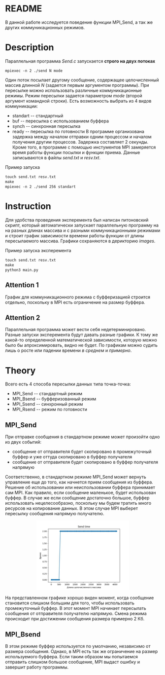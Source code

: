 # README

В данной работе исследуется поведение функции MPI_Send, а так же других коммуникационных режимов.

# Description

Параллельная программа _Send.c_ запускается __строго на двух потоках__
```
mpiexec -n 2 ./send N mode
```
Один поток посылает другому сообщение, содержащее целочисленный массив длинной _N_ (задается 
первым аргументом программы). При пересылке можно использовать различные коммуникационные режимы.
Режим пересылки задается параметром _mode_ (второй аргумент командной строки). Есть возможность 
выбрать из 4 видов коммуникации:
- standart -- стандартный
- buf -- пересылка с использованием буффера
- synch -- синхронная пересылка
- ready -- пересылка по готовности
В программе организована задержка между началом отправки одним процессом и началом получения 
другим процессов. Задержка составляет 2 секунды. Кроме того, в программе с помощью инстументов MPI
замеряется время работы функции посылки и функции приема. Данные записываются в файлы _send.txt_ и 
_resv.txt_.

Пример запуска
```
touch send.txt resv.txt
make
mpiexec -n 2 ./send 256 standart
```

# Instruction

Для удобства проведения эксперемента был написан питоновский скрипт, который автоматически 
запускает параллельную программу на на разных длинах массива и с разными коммуникационными режимами
и строит график зависимости времени работы функции от длины пересылаемого массива. Графики 
сохраняются в дерикторию _images_.

Пример запуска эксперемента
```
touch send.txt resv.txt
make
python3 main.py
```

## Attention 1

График для коммуникационного режима с буфферизацией строится отдельно, поскольку в MPI есть
ограничение на размер буффера.

## Attention 2

Параллельная программа может вести себя недетерминировано. Разные запуски эксперемента будут давать
разные графики. К тому же какой-то определенной математической зависимости, которую можно было бы
апроксимировать, видно не будет. По графикам можно судить лишь о росте или падении времени _в среднем_ и _примерно_.

# Theory

Всего есть 4 способа пересылки данных типа точка-точка:
- MPI_Send -- стандартный режим
- MPI_Bsend -- буфферизованный режим
- MPI_Ssend -- синхронный режим
- MPI_Rsend -- режим по готовности

## MPI_Send

При отправке сообщения в стандартном режиме может произойти одно из двух событий:
- сообщение от отправителя будет скопировано в промежуточный буффер и уже оттуда скопировано в 
буффер получателя
- сообщение от отправителя будет скопировано в буффер получателя напрямую

Соответственно, в стандартном режиме MPI_Send может вернуть управление еще до того, как начнется 
прием сообщения из буффера. Решение об использовании или неиспользовании буффера принимает сам MPI.
Как правило, если сообщение маленькое, будет использован буффер. В случае же если сообщение 
достаточно большое, буффер использовать нецелесообразно, поскольку мы будем тратить много ресурсов 
на копирование данных. В этом случае MPI выберет пересылку сообщения напрямую получателю.

<p align="center">
    <img src="https://github.com/pavel-collab/ParProgMIPT/blob/main/Send/images/SendTime_standart_07.03.2023-16.18.57_.jpg" alt="caption" width="300"/>
</p>

На представленном графике хорошо виден момент, когда сообщение становится слишком большим для того,
чтобы использовать промежуточный буффер. В этот момент MPI начинает пересылать сообщения от 
отправителя получателю напрямую. Смена режима происходит при достижении сообщения размера примерно 
2 Кб.

## MPI_Bsend

В этом режиме буффер используется по умолчанию, независимо от размера сообщения. Однако, в MPI 
есть так же ограничение на размер используемого буффера. Если таким образом мы попытаемся отправить слишком большое сообщение, MPI выдаст ошибку и завершит работу программы.
